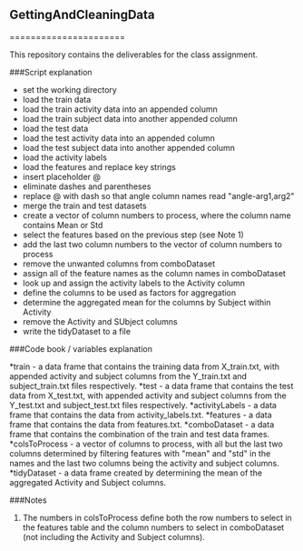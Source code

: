 ## GettingAndCleaningData
======================

This repository contains the deliverables for the class assignment.


###Script explanation

* set the working directory
* load the train data
* load the train activity data into an appended column
* load the train subject data into another appended column
* load the test data
* load the test activity data into an appended column
* load the test subject data into another appended column
* load the activity labels
* load the features and replace key strings 
* insert placeholder @ 
* eliminate dashes and parentheses 
* replace @ with dash so that angle column names read "angle-arg1,arg2"
* merge the train and test datasets
* create a vector of column numbers to process, where the column name contains Mean or Std
* select the features based on the previous step (see Note 1)
* add the last two column numbers to the vector of column numbers to process 
* remove the unwanted columns from comboDataset 
* assign all of the feature names as the column names in comboDataset 
* look up and assign the activity labels to the Activity column
* define the columns to be used as factors for aggregation
* determine the aggregated mean for the columns by Subject within Activity 
* remove the Activity and SUbject columns  
* write the tidyDataset to a file

###Code book / variables explanation

*train - a data frame that contains the training data from X_train.txt, with appended activity and subject columns from the Y_train.txt and subject_train.txt files respectively.
*test - a data frame that contains the test data from X_test.txt, with appended activity and subject columns from the Y_test.txt and subject_test.txt files respectively.
*activityLabels - a data frame that contains the data from activity_labels.txt.
*features - a data frame that contains the data from features.txt.
*comboDataset - a data frame that contains the combination of the train and test data frames.
*colsToProcess - a vector of columns to process, with all but the last two columns determined by filtering features with "mean" and "std" in the names and the last two columns being the activity and subject columns.
*tidyDataset - a data frame created by determining the mean of the aggregated Activity and Subject columns.

###Notes

1. The numbers in colsToProcess define both the row numbers to select in the features table and the column numbers to select in comboDataset (not including the Activity and Subject columns).
